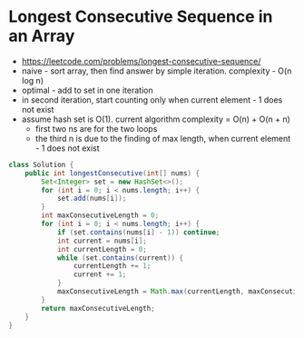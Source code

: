 # Longest Consecutive Sequence in an Array

- https://leetcode.com/problems/longest-consecutive-sequence/
- naive - sort array, then find answer by simple iteration. complexity - O(n log n)
- optimal - add to set in one iteration
- in second iteration, start counting only when current element - 1 does not exist
- assume hash set is O(1). current algorithm complexity = O(n) + O(n + n)
  - first two ns are for the two loops
  - the third n is due to the finding of max length, when current element - 1 does not exist

```java
class Solution {
    public int longestConsecutive(int[] nums) {
        Set<Integer> set = new HashSet<>();
        for (int i = 0; i < nums.length; i++) {
            set.add(nums[i]);
        }
        int maxConsecutiveLength = 0;
        for (int i = 0; i < nums.length; i++) {
            if (set.contains(nums[i] - 1)) continue;
            int current = nums[i];
            int currentLength = 0;
            while (set.contains(current)) {
                currentLength += 1;
                current += 1;
            }
            maxConsecutiveLength = Math.max(currentLength, maxConsecutiveLength);
        }
        return maxConsecutiveLength;
    }
}
```
